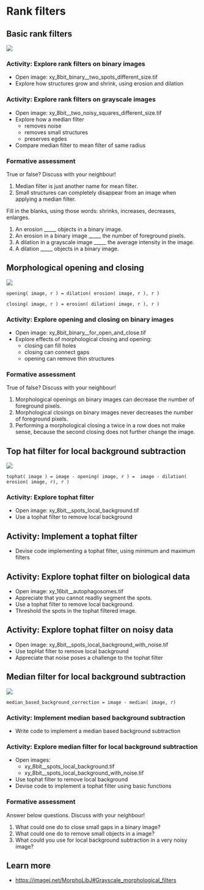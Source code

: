 # Rank filters

## Basic rank filters

<img src='https://g.gravizo.com/svg?
 digraph G {
    shift [fontcolor=white,color=white];
	"rank filters" -> awesome [label="  are"];
	"rank filters" -> minimum; 
	minimum -> erosion [label="  aka"];
	"rank filters" -> maximum; 
	maximum -> dilation [label="  aka"];
	"rank filters" -> median;
	"rank filters" -> "size" [label="  have"];
  }
'/>

### Activity: Explore rank filters on binary images

- Open image: xy_8bit_binary__two_spots_different_size.tif
- Explore how structures grow and shrink, using erosion and dilation

### Activity: Explore rank filters on grayscale images

- Open image: xy_8bit__two_noisy_squares_different_size.tif
- Explore how a median filter
	- removes noise
	- removes small structures
	- preserves egdes
- Compare median filter to mean filter of same radius


### Formative assessment

True or false? Discuss with your neighbour!

1. Median filter is just another name for mean filter.
2. Small structures can completely disappear from an image when applying a median filter.

Fill in the blanks, using those words: shrinks, increases, decreases, enlarges.

1. An erosion _____ objects in a binary image. 
2. An erosion in a binary image _____ the number of foreground pixels.
3. A dilation in a grayscale image _____ the average intensity in the image.
4. A dilation _____ objects in a binary image.


## Morphological opening and closing

<img src='https://g.gravizo.com/svg?
 digraph G {
    shift [fontcolor=white,color=white];
        "opening" -> "rank filter sequence" [label="  is"];
        "closing" -> "rank filter sequence" [label="  is"];
	"opening" -> "removes small structures";
	"closing" -> "fills small gaps";
  }
'/>

```
opening( image, r ) = dilation( erosion( image, r ), r )
```

```
closing( image, r ) = erosion( dilation( image, r ), r )
```


### Activity: Explore opening and closing on binary images

- Open image: xy_8bit_binary__for_open_and_close.tif
- Explore effects of morphological closing and opening:
	- closing can fill holes
	- closing can connect gaps
	- opening can remove thin structures


### Formative assessment

True of false? Discuss with your neighbour!

1. Morphological openings on binary images can decrease the number of foreground pixels.
2. Morphological closings on binary images never decreases the number of foreground pixels.
3. Performing a morphological closing a twice in a row does not make sense, because the second closing does not further change the image.   

## Top hat filter for local background subtraction

<img src='https://g.gravizo.com/svg?
 digraph G {
    shift [fontcolor=white,color=white];
	"tophat" -> "rank filter sequence"; 
	"tophat" -> "local background subtraction";
  }
'/>


```
tophat( image ) = image - opening( image, r ) =  image - dilation( erosion( image, r), r )
```


### Activity: Explore tophat filter

- Open image: xy_8bit__spots_local_background.tif
- Use a tophat filter to remove local background

## Activity: Implement a tophat filter

- Devise code implementing a tophat filter, using minimum and maximum filters

## Activity: Explore tophat filter on biological data

- Open image: xy_16bit__autophagosomes.tif 
- Appreciate that you cannot readliy segment the spots.
- Use a tophat filter to remove local background.
- Threshold the spots in the tophat filtered image.

## Activity: Explore tophat filter on noisy data

- Open image: xy_8bit__spots_local_background_with_noise.tif 
- Use topHat filter to remove local background
- Appreciate that noise poses a challenge to the tophat filter

## Median filter for local background subtraction

<img src='https://g.gravizo.com/svg?
 digraph G {
    shift [fontcolor=white,color=white];
	"median" -> "local background" [label="  approximates"];
	"median" -> "radius" -> "> object width";
	"radius" -> "< spatial background frequency";
  }
'/>


```
median_based_background_correction = image - median( image, r)
```

### Activity: Implement median based background subtraction

- Write code to implement a median based background subtraction


### Activity: Explore median filter for local background subtraction

- Open images: 
	- xy_8bit__spots_local_background.tif 
	- xy_8bit__spots_local_background_with_noise.tif 
- Use tophat filter to remove local background
- Devise code to implement a tophat filter using basic functions

### Formative assessment

Answer below questions. Discuss with your neighbour!

1. What could one do to close small gaps in a binary image? 
2. What could one do to remove small objects in a image?
3. What could you use for local background subtraction in a very noisy image?

## Learn more

- https://imagej.net/MorphoLibJ#Grayscale_morphological_filters




